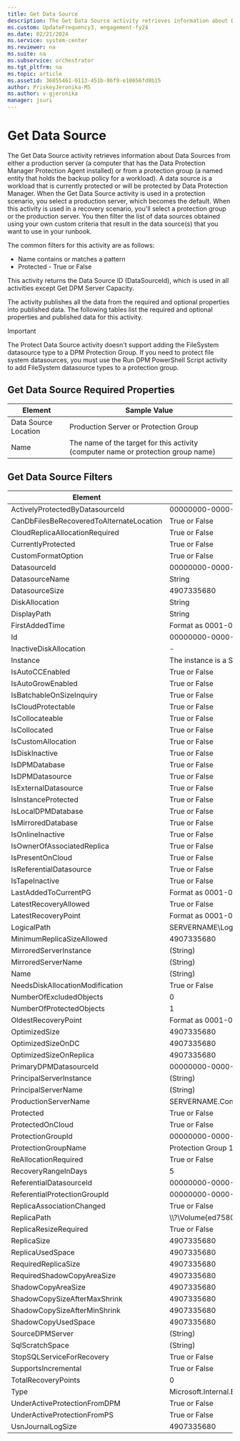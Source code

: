 ```yaml
---
title: Get Data Source
description: The Get Data Source activity retrieves information about Data Sources from either a production server (a computer that has the Data Protection Manager Protection Agent installed) or from a protection group (a named entity that holds the backup policy for a workload).
ms.custom: UpdateFrequency3, engagement-fy24
ms.date: 02/21/2024
ms.service: system-center
ms.reviewer: na
ms.suite: na
ms.subservice: orchestrator
ms.tgt_pltfrm: na
ms.topic: article
ms.assetid: 36855461-0113-451b-86f9-e10656fd8b15
author: PriskeyJeronika-MS
ms.author: v-gjeronika
manager: jsuri
---
```


# Get Data Source

The Get Data Source activity retrieves information about Data Sources from either a production server (a computer that has the Data Protection Manager Protection Agent installed) or from a protection group (a named entity that holds the backup policy for a workload). A data source is a workload that is currently protected or will be protected by Data Protection Manager. When the Get Data Source activity is used in a protection scenario, you select a production server, which becomes the default. When this activity is used in a recovery scenario, you'll select a protection group or the production server. You then filter the list of data sources obtained using your own custom criteria that result in the data source(s) that you want to use in your runbook.

The common filters for this activity are as follows:

- Name contains or matches a pattern
- Protected - True or False

This activity returns the Data Source ID (DataSourceId), which is used in all activities except Get DPM Server Capacity.

The activity publishes all the data from the required and optional properties into published data. The following tables list the required and optional properties and published data for this activity.

>[!IMPORTANT]
>The Protect Data Source activity doesn't support adding the FileSystem datasource type to a DPM Protection Group. If you need to protect file system datasources, you must use the Run DPM PowerShell Script activity to add FileSystem datasource types to a protection group.

## Get Data Source Required Properties

| Element   | Sample Value   |
|----------------------|-----------------------------------------------------------------------------------|
| Data Source Location | Production Server or Protection Group   |
| Name   | The name of the target for this activity (computer name or protection group name) |

## Get Data Source Filters

| Element   | Sample Value   |
|------------------------------------------|---------------------------------------------------------------------------|
| ActivelyProtectedByDatasourceId   | 00000000-0000-0000-0000-000000000000   |
| CanDbFilesBeRecoveredToAlternateLocation | True or False   |
| CloudReplicaAllocationRequired   | True or False   |
| CurrentlyProtected   | True or False   |
| CustomFormatOption   | True or False   |
| DatasourceId   | 00000000-0000-0000-0000-000000000000   |
| DatasourceName   | String   |
| DatasourceSize   | 4907335680   |
| DiskAllocation   | String   |
| DisplayPath   | String   |
| FirstAddedTime   | Format as 0001-01-01T00:00:00   |
| Id   | 00000000-0000-0000-0000-000000000000   |
| InactiveDiskAllocation   | -   |
| Instance   | The instance is a ServerName or SharePointFarm.   |
| IsAutoCCEnabled   | True or False   |
| IsAutoGrowEnabled   | True or False   |
| IsBatchableOnSizeInquiry   | True or False   |
| IsCloudProtectable   | True or False   |
| IsCollocateable   | True or False   |
| IsCollocated   | True or False   |
| IsCustomAllocation   | True or False   |
| IsDiskInactive   | True or False   |
| IsDPMDatabase   | True or False   |
| IsDPMDatasource   | True or False   |
| IsExternalDatasource   | True or False   |
| IsInstanceProtected   | True or False   |
| IsLocalDPMDatabase   | True or False   |
| IsMirroredDatabase   | True or False   |
| IsOnlineInactive   | True or False   |
| IsOwnerOfAssociatedReplica   | True or False   |
| IsPresentOnCloud   | True or False   |
| IsReferentialDatasource   | True or False   |
| IsTapeInactive   | True or False   |
| LastAddedToCurrentPG   | Format as 0001-01-01T00:00:00   |
| LatestRecoveryAllowed   | True or False   |
| LatestRecoveryPoint   | Format as 0001-01-01T00:00:00   |
| LogicalPath   | SERVERNAME\\LogicalName   |
| MinimumReplicaSizeAllowed   | 4907335680   |
| MirroredServerInstance   | (String)   |
| MirroredServerName   | (String)   |
| Name   | (String)   |
| NeedsDiskAllocationModification   | True or False   |
| NumberOfExcludedObjects   | 0   |
| NumberOfProtectedObjects   | 1   |
| OldestRecoveryPoint   | Format as 0001-01-01T00:00:00   |
| OptimizedSize   | 4907335680   |
| OptimizedSizeOnDC   | 4907335680   |
| OptimizedSizeOnReplica   | 4907335680   |
| PrimaryDPMDatasourceId   | 00000000-0000-0000-0000-000000000000   |
| PrincipalServerInstance   | (String)   |
| PrincipalServerName   | (String)   |
| ProductionServerName   | SERVERNAME.Contoso.com   |
| Protected   | True or False   |
| ProtectedOnCloud   | True or False   |
| ProtectionGroupId   | 00000000-0000-0000-0000-000000000000   |
| ProtectionGroupName   | Protection Group 1   |
| ReAllocationRequired   | True or False   |
| RecoveryRangeInDays   | 5   |
| ReferentialDatasourceId   | 00000000-0000-0000-0000-000000000000   |
| ReferentialProtectionGroupId   | 00000000-0000-0000-0000-000000000000   |
| ReplicaAssociationChanged   | True or False   |
| ReplicaPath   | \\\\?\\Volume{ed7580eb-ff2e-11e0-806b-00155d027435}\\   |
| ReplicaResizeRequired   | True or False   |
| ReplicaSize   | 4907335680   |
| ReplicaUsedSpace   | 4907335680   |
| RequiredReplicaSize   | 4907335680   |
| RequiredShadowCopyAreaSize   | 4907335680   |
| ShadowCopyAreaSize   | 4907335680   |
| ShadowCopySizeAfterMaxShrink   | 4907335680   |
| ShadowCopySizeAfterMinShrink   | 4907335680   |
| ShadowCopyUsedSpace   | 4907335680   |
| SourceDPMServer   | (String)   |
| SqlScratchSpace   | (String)   |
| StopSQLServiceForRecovery   | True or False   |
| SupportsIncremental   | True or False   |
| TotalRecoveryPoints   | 0   |
| Type   | Microsoft.Internal.EnterpriseStorage.Dls.UI.ObjectModel.SQL.SQLObjectType |
| UnderActiveProtectionFromDPM   | True or False   |
| UnderActiveProtectionFromPS   | True or False   |
| UsnJournalLogSize   | 4907335680   |
